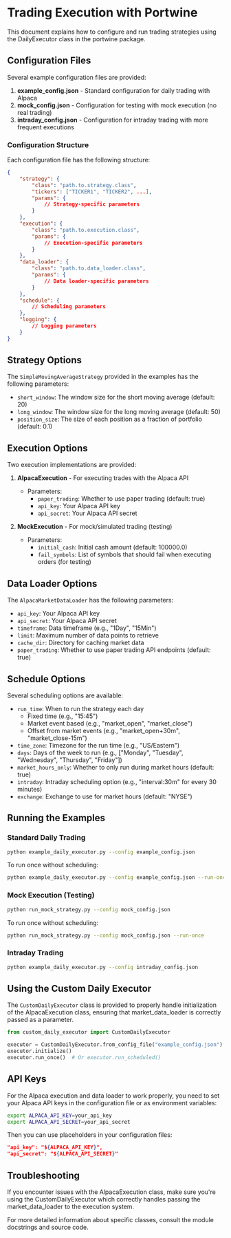 # Trading Execution with Portwine

This document explains how to configure and run trading strategies using the DailyExecutor class in the portwine package.

## Configuration Files

Several example configuration files are provided:

1. **example_config.json** - Standard configuration for daily trading with Alpaca
2. **mock_config.json** - Configuration for testing with mock execution (no real trading)
3. **intraday_config.json** - Configuration for intraday trading with more frequent executions

### Configuration Structure

Each configuration file has the following structure:

```json
{
    "strategy": {
        "class": "path.to.strategy.class",
        "tickers": ["TICKER1", "TICKER2", ...],
        "params": {
            // Strategy-specific parameters
        }
    },
    "execution": {
        "class": "path.to.execution.class",
        "params": {
            // Execution-specific parameters
        }
    },
    "data_loader": {
        "class": "path.to.data_loader.class",
        "params": {
            // Data loader-specific parameters
        }
    },
    "schedule": {
        // Scheduling parameters
    },
    "logging": {
        // Logging parameters
    }
}
```

## Strategy Options

The `SimpleMovingAverageStrategy` provided in the examples has the following parameters:

- `short_window`: The window size for the short moving average (default: 20)
- `long_window`: The window size for the long moving average (default: 50)
- `position_size`: The size of each position as a fraction of portfolio (default: 0.1)

## Execution Options

Two execution implementations are provided:

1. **AlpacaExecution** - For executing trades with the Alpaca API
   - Parameters:
     - `paper_trading`: Whether to use paper trading (default: true)
     - `api_key`: Your Alpaca API key
     - `api_secret`: Your Alpaca API secret

2. **MockExecution** - For mock/simulated trading (testing)
   - Parameters:
     - `initial_cash`: Initial cash amount (default: 100000.0)
     - `fail_symbols`: List of symbols that should fail when executing orders (for testing)

## Data Loader Options

The `AlpacaMarketDataLoader` has the following parameters:

- `api_key`: Your Alpaca API key
- `api_secret`: Your Alpaca API secret
- `timeframe`: Data timeframe (e.g., "1Day", "15Min")
- `limit`: Maximum number of data points to retrieve
- `cache_dir`: Directory for caching market data
- `paper_trading`: Whether to use paper trading API endpoints (default: true)

## Schedule Options

Several scheduling options are available:

- `run_time`: When to run the strategy each day
  - Fixed time (e.g., "15:45")
  - Market event based (e.g., "market_open", "market_close")
  - Offset from market events (e.g., "market_open+30m", "market_close-15m")
- `time_zone`: Timezone for the run time (e.g., "US/Eastern")
- `days`: Days of the week to run (e.g., ["Monday", "Tuesday", "Wednesday", "Thursday", "Friday"])
- `market_hours_only`: Whether to only run during market hours (default: true)
- `intraday`: Intraday scheduling option (e.g., "interval:30m" for every 30 minutes)
- `exchange`: Exchange to use for market hours (default: "NYSE")

## Running the Examples

### Standard Daily Trading

```bash
python example_daily_executor.py --config example_config.json
```

To run once without scheduling:

```bash
python example_daily_executor.py --config example_config.json --run-once
```

### Mock Execution (Testing)

```bash
python run_mock_strategy.py --config mock_config.json
```

To run once without scheduling:

```bash
python run_mock_strategy.py --config mock_config.json --run-once
```

### Intraday Trading

```bash
python example_daily_executor.py --config intraday_config.json
```

## Using the Custom Daily Executor

The `CustomDailyExecutor` class is provided to properly handle initialization of the AlpacaExecution class, ensuring that market_data_loader is correctly passed as a parameter.

```python
from custom_daily_executor import CustomDailyExecutor

executor = CustomDailyExecutor.from_config_file("example_config.json")
executor.initialize()
executor.run_once()  # Or executor.run_scheduled()
```

## API Keys

For the Alpaca execution and data loader to work properly, you need to set your Alpaca API keys in the configuration file or as environment variables:

```bash
export ALPACA_API_KEY=your_api_key
export ALPACA_API_SECRET=your_api_secret
```

Then you can use placeholders in your configuration files:

```json
"api_key": "${ALPACA_API_KEY}",
"api_secret": "${ALPACA_API_SECRET}"
```

## Troubleshooting

If you encounter issues with the AlpacaExecution class, make sure you're using the CustomDailyExecutor which correctly handles passing the market_data_loader to the execution system.

For more detailed information about specific classes, consult the module docstrings and source code. 